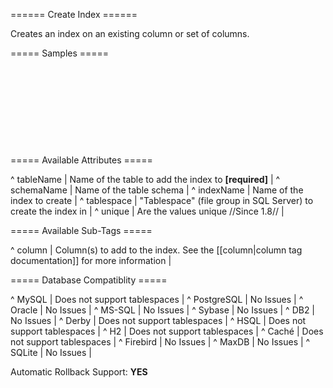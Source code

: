 ====== Create Index ======

Creates an index on an existing column or set of columns.

===== Samples =====

<code xml>
<createIndex tableName="user" indexName="idx_user_username">
    <column name="username"/>
</createIndex>
</code>

<code xml>
<createIndex tableName="user" indexName="idx_person_name">
    <column name="firstname"/>
    <column name="lastname"/>
</createIndex>
</code>


===== Available Attributes =====

^ tableName  | Name of the table to add the index to **[required]**  | 
^ schemaName  | Name of the table schema  | 
^ indexName  | Name of the index to create  | 
^ tablespace  | "Tablespace" (file group in SQL Server) to create the index in  | 
^ unique  | Are the values unique //Since 1.8//  | 

===== Available Sub-Tags =====

^ column  | Column(s) to add to the index. See the [[column|column tag documentation]] for more information  | 


===== Database Compatiblity =====

^ MySQL  | Does not support tablespaces  | 
^ PostgreSQL  | No Issues  | 
^ Oracle  | No Issues  | 
^ MS-SQL  | No Issues  | 
^ Sybase  | No Issues  | 
^ DB2  | No Issues  | 
^ Derby  | Does not support tablespaces  | 
^ HSQL  | Does not support tablespaces  | 
^ H2  | Does not support tablespaces  | 
^ Caché  | Does not support tablespaces  | 
^ Firebird  | No Issues  | 
^ MaxDB  | No Issues  | 
^ SQLite  | No Issues  | 

Automatic Rollback Support: **YES**